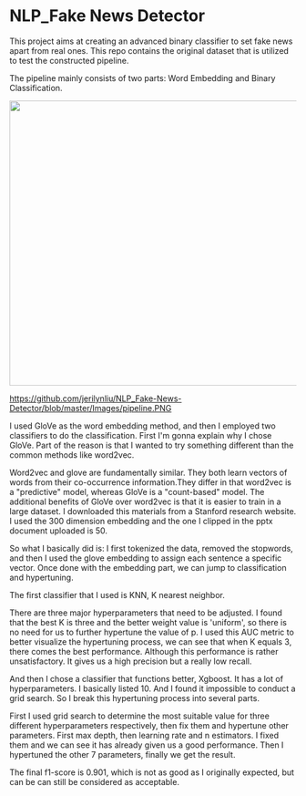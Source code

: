 # NLP_Fake News Detector
This project aims at creating an advanced binary classifier to set fake news apart from real ones.
This repo contains the original dataset that is utilized to test the constructed pipeline.

The pipeline mainly consists of two parts: Word Embedding and Binary Classification.

<div align=center><img width="800" height="500" src="https://github.com/jerilynliu/NLP_Fake-News-Detector/blob/master/Images/pipeline.PNG"/></div>

https://github.com/jerilynliu/NLP_Fake-News-Detector/blob/master/Images/pipeline.PNG

I used GloVe as the word embedding method, and then I employed two classifiers to do the classification. First I'm gonna explain why I chose GloVe. Part of the reason is that I wanted to try something different than the common methods like word2vec.

Word2vec and glove are fundamentally similar. They both learn vectors of words from their co-occurrence information.They differ in that word2vec is a "predictive" model, whereas GloVe is a "count-based" model. 
The additional benefits of GloVe over word2vec is that it is easier to train in a large dataset. I downloaded this materials from
a Stanford research website. I used the 300 dimension embedding and the one I clipped in the pptx document uploaded is 50.

So what I basically did is: I first tokenized the data, removed the stopwords, and then I used the glove embedding to assign each sentence a specific vector. Once done with the embedding part, we can jump to classification and hypertuning.

The first classifier that I used is KNN, K nearest neighbor.

There are three major hyperparameters that need to be adjusted. I found that the best K is three and the better weight value is 'uniform', so
 there is no need for us to further hypertune the value of p.
I used this AUC metric to better visualize the hypertuning process, we can see that when K equals 3, there comes the best performance. Although this performance is rather unsatisfactory. It gives us a 
high precision but a really low recall.

And then I chose a classifier that functions better, Xgboost. It has a lot of hyperparameters. I basically listed 10. And I found it impossible to conduct a grid search. So I break this hypertuning process into several parts. 

First I used grid search to determine the most suitable value for three different hyperparameters respectively, then fix them and hypertune other parameters.
First max depth, then learning rate and n estimators. I fixed them and we can see it has already given us a good performance.
Then I hypertuned the other 7 parameters, finally we get the result.

The final f1-score is 0.901, which is not as good as I originally expected, but can be can still be considered as acceptable.




